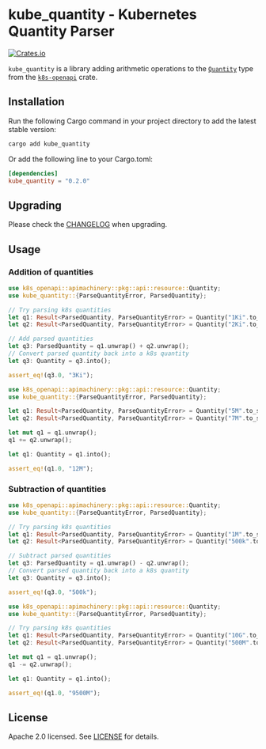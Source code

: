 # kube_quantity - Kubernetes Quantity Parser

[![Crates.io](https://img.shields.io/crates/v/kube_quantity)](https://crates.io/crates/kube_quantity)

`kube_quantity` is a library adding arithmetic operations to the [`Quantity`](https://arnavion.github.io/k8s-openapi/v0.17.x/k8s_openapi/apimachinery/pkg/api/resource/struct.Quantity.html#) type from the [`k8s-openapi`](https://crates.io/crates/k8s-openapi) crate.

## Installation

Run the following Cargo command in your project directory to add the latest stable version:

```bash
cargo add kube_quantity
```

Or add the following line to your Cargo.toml:

```toml
[dependencies]
kube_quantity = "0.2.0"
```

## Upgrading

Please check the [CHANGELOG](https://github.com/ThomasK33/kube-quantity-rs/blob/main/CHANGELOG.md) when upgrading.

## Usage

### Addition of quantities

```rust
use k8s_openapi::apimachinery::pkg::api::resource::Quantity;
use kube_quantity::{ParseQuantityError, ParsedQuantity};

// Try parsing k8s quantities
let q1: Result<ParsedQuantity, ParseQuantityError> = Quantity("1Ki".to_string()).try_into();
let q2: Result<ParsedQuantity, ParseQuantityError> = Quantity("2Ki".to_string()).try_into();

// Add parsed quantities
let q3: ParsedQuantity = q1.unwrap() + q2.unwrap();
// Convert parsed quantity back into a k8s quantity
let q3: Quantity = q3.into();

assert_eq!(q3.0, "3Ki");
```

```rust
use k8s_openapi::apimachinery::pkg::api::resource::Quantity;
use kube_quantity::{ParseQuantityError, ParsedQuantity};

let q1: Result<ParsedQuantity, ParseQuantityError> = Quantity("5M".to_string()).try_into();
let q2: Result<ParsedQuantity, ParseQuantityError> = Quantity("7M".to_string()).try_into();

let mut q1 = q1.unwrap();
q1 += q2.unwrap();

let q1: Quantity = q1.into();

assert_eq!(q1.0, "12M");

```

### Subtraction of quantities

```rust
use k8s_openapi::apimachinery::pkg::api::resource::Quantity;
use kube_quantity::{ParseQuantityError, ParsedQuantity};

// Try parsing k8s quantities
let q1: Result<ParsedQuantity, ParseQuantityError> = Quantity("1M".to_string()).try_into();
let q2: Result<ParsedQuantity, ParseQuantityError> = Quantity("500k".to_string()).try_into();

// Subtract parsed quantities
let q3: ParsedQuantity = q1.unwrap() - q2.unwrap();
// Convert parsed quantity back into a k8s quantity
let q3: Quantity = q3.into();

assert_eq!(q3.0, "500k");
```

```rust
use k8s_openapi::apimachinery::pkg::api::resource::Quantity;
use kube_quantity::{ParseQuantityError, ParsedQuantity};

// Try parsing k8s quantities
let q1: Result<ParsedQuantity, ParseQuantityError> = Quantity("10G".to_string()).try_into();
let q2: Result<ParsedQuantity, ParseQuantityError> = Quantity("500M".to_string()).try_into();

let mut q1 = q1.unwrap();
q1 -= q2.unwrap();

let q1: Quantity = q1.into();

assert_eq!(q1.0, "9500M");
```

## License

Apache 2.0 licensed. See [LICENSE](https://github.com/ThomasK33/kube-quantity-rs/blob/main/LICENSE) for details.
